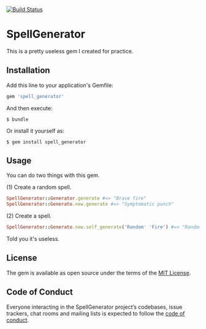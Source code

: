 [![Build Status](https://travis-ci.org/K-Sato1995/spell_generator.svg?branch=master)](https://travis-ci.org/K-Sato1995/spell_generator)

# SpellGenerator
This is a pretty useless gem I created for practice.

## Installation

Add this line to your application's Gemfile:

```ruby
gem 'spell_generator'
```

And then execute:

    $ bundle

Or install it yourself as:

    $ gem install spell_generator

## Usage
You can do two things with this gem.

(1) Create a random spell.

```ruby
SpellGenerator::Generator.generate #=> "Brave fire"
SpellGenerator::Generato.new.generate #=> "Symptomatic punch"
```

(2) Create a spell.

```ruby
SpellGenerator::Generato.new.self_generate('Random' 'Fire') #=> "Random Fire"
```

Told you it's useless.

## License

The gem is available as open source under the terms of the [MIT License](https://opensource.org/licenses/MIT).

## Code of Conduct

Everyone interacting in the SpellGenerator project’s codebases, issue trackers, chat rooms and mailing lists is expected to follow the [code of conduct](https://github.com/[USERNAME]/spell_generator/blob/master/CODE_OF_CONDUCT.md).
